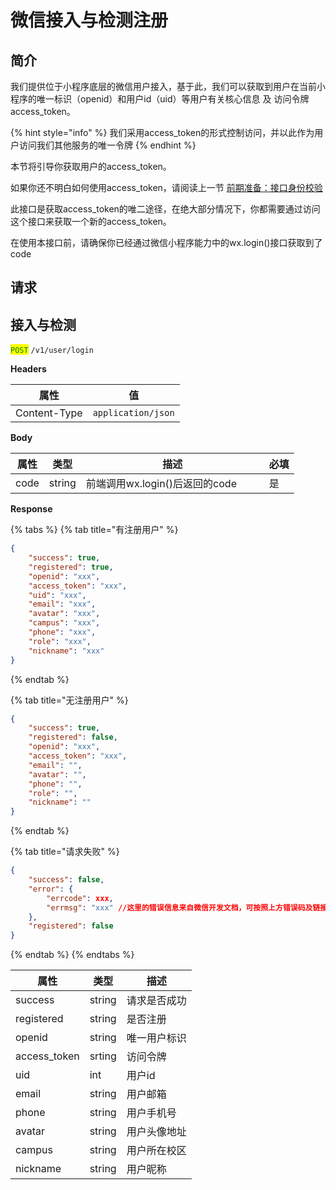 # 微信接入与检测注册

## 简介

我们提供位于小程序底层的微信用户接入，基于此，我们可以获取到用户在当前小程序的唯一标识（openid）和用户id（uid）等用户有关核心信息 及 访问令牌access\_token。

{% hint style="info" %}
我们采用access\_token的形式控制访问，并以此作为用户访问我们其他服务的唯一令牌
{% endhint %}

本节将引导你获取用户的access\_token。

如果你还不明白如何使用access\_token，请阅读上一节 [前期准备](prepare.md#gnvxc)[：接口身份校验](prepare.md#gnvxc)

此接口是获取access\_token的唯二途径，在绝大部分情况下，你都需要通过访问这个接口来获取一个新的access\_token。

在使用本接口前，请确保你已经通过微信小程序能力中的wx.login()接口获取到了code

## 请求

## 接入与检测

<mark style="color:green;">`POST`</mark> `/v1/user/login`

**Headers**

| 属性           | 值                  |
| ------------ | ------------------ |
| Content-Type | `application/json` |

**Body**

<table><thead><tr><th>属性</th><th>类型</th><th width="277">描述</th><th>必填</th></tr></thead><tbody><tr><td>code</td><td>string</td><td>前端调用wx.login()后返回的code</td><td>是</td></tr></tbody></table>

**Response**

{% tabs %}
{% tab title="有注册用户" %}
```json
{
	"success": true,
	"registered": true,
	"openid": "xxx",
	"access_token": "xxx",
	"uid": "xxx",
	"email": "xxx",
	"avatar": "xxx",
	"campus": "xxx",
	"phone": "xxx",
	"role": "xxx",
	"nickname": "xxx"
}
```
{% endtab %}

{% tab title="无注册用户" %}
```json
{
	"success": true,
	"registered": false,
	"openid": "xxx",
	"access_token": "xxx",
	"email": "",
	"avatar": "",
	"phone": "",
	"role": "",
	"nickname": ""
}
```
{% endtab %}

{% tab title="请求失败" %}
```json
{
	"success": false,
	"error": {
		"errcode": xxx,
		"errmsg": "xxx" //这里的错误信息来自微信开发文档，可按照上方错误码及链接对照理解：https://developers.weixin.qq.com/miniprogram/dev/framework/usability/PublicErrno.html
	},
	"registered": false
}
```
{% endtab %}
{% endtabs %}

| 属性            | 类型     | 描述     |
| ------------- | ------ | ------ |
| success       | string | 请求是否成功 |
| registered    | string | 是否注册   |
| openid        | string | 唯一用户标识 |
| access\_token | srting | 访问令牌   |
| uid           | int    | 用户id   |
| email         | string | 用户邮箱   |
| phone         | string | 用户手机号  |
| avatar        | string | 用户头像地址 |
| campus        | string | 用户所在校区 |
| nickname      | string | 用户昵称   |
